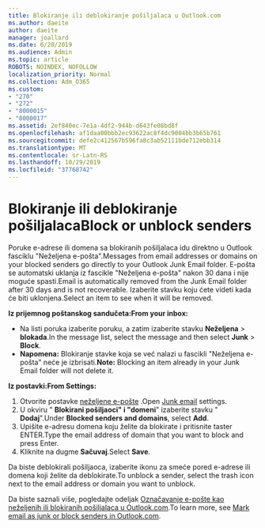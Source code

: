 ```yaml
---
title: Blokiranje ili deblokiranje pošiljalaca u Outlook.com
ms.author: daeite
author: daeite
manager: joallard
ms.date: 6/20/2019
ms.audience: Admin
ms.topic: article
ROBOTS: NOINDEX, NOFOLLOW
localization_priority: Normal
ms.collection: Adm_O365
ms.custom:
- "270"
- "272"
- "8000015"
- "8000017"
ms.assetid: 2ef840ec-7e1a-4df2-944b-d643fe08bd8f
ms.openlocfilehash: af1daa00bbb2ec93622ac8f4dc9004bb3b65b761
ms.sourcegitcommit: defe2c412567b596fa8c3ab52111bde712ebb314
ms.translationtype: MT
ms.contentlocale: sr-Latn-RS
ms.lasthandoff: 10/29/2019
ms.locfileid: "37768742"
---
```

# <a name="block-or-unblock-senders"></a><span data-ttu-id="07efc-102">Blokiranje ili deblokiranje pošiljalaca</span><span class="sxs-lookup"><span data-stu-id="07efc-102">Block or unblock senders</span></span>

<span data-ttu-id="07efc-103">Poruke e-adrese ili domena sa blokiranih pošiljalaca idu direktno u Outlook fasciklu "Neželjena e-pošta".</span><span class="sxs-lookup"><span data-stu-id="07efc-103">Messages from email addresses or domains on your blocked senders go directly to your Outlook Junk Email folder.</span></span> <span data-ttu-id="07efc-104">E-pošta se automatski uklanja iz fascikle "Neželjena e-pošta" nakon 30 dana i nije moguće spasti.</span><span class="sxs-lookup"><span data-stu-id="07efc-104">Email is automatically removed from the Junk Email folder after 30 days and is not recoverable.</span></span> <span data-ttu-id="07efc-105">Izaberite stavku koju ćete videti kada će biti uklonjena.</span><span class="sxs-lookup"><span data-stu-id="07efc-105">Select an item to see when it will be removed.</span></span>

<span data-ttu-id="07efc-106">**Iz prijemnog poštanskog sandučeta:**</span><span class="sxs-lookup"><span data-stu-id="07efc-106">**From your inbox:**</span></span>

- <span data-ttu-id="07efc-107">Na listi poruka izaberite poruku, a zatim izaberite stavku **Neželjena** > **blokada**.</span><span class="sxs-lookup"><span data-stu-id="07efc-107">In the message list, select the message and then select **Junk** > **Block**.</span></span>
- <span data-ttu-id="07efc-108">**Napomena:** Blokiranje stavke koja se već nalazi u fascikli "Neželjena e-pošta" neće je izbrisati.</span><span class="sxs-lookup"><span data-stu-id="07efc-108">**Note:** Blocking an item already in your Junk Email folder will not delete it.</span></span>

<span data-ttu-id="07efc-109">**Iz postavki:**</span><span class="sxs-lookup"><span data-stu-id="07efc-109">**From Settings:**</span></span>

1. <span data-ttu-id="07efc-110">Otvorite postavke [neželjene e-pošte](https://outlook.live.com/mail/options/mail/junkEmail) .</span><span class="sxs-lookup"><span data-stu-id="07efc-110">Open [Junk email](https://outlook.live.com/mail/options/mail/junkEmail) settings.</span></span>
2. <span data-ttu-id="07efc-111">U okviru " **Blokirani pošiljaoci" i "domeni**" izaberite stavku " **Dodaj**".</span><span class="sxs-lookup"><span data-stu-id="07efc-111">Under **Blocked senders and domains**, select **Add**.</span></span>
3. <span data-ttu-id="07efc-112">Upišite e-adresu domena koju želite da blokirate i pritisnite taster ENTER.</span><span class="sxs-lookup"><span data-stu-id="07efc-112">Type the email address of domain that you want to block and press Enter.</span></span>
4. <span data-ttu-id="07efc-113">Kliknite na dugme **Sačuvaj**.</span><span class="sxs-lookup"><span data-stu-id="07efc-113">Select **Save**.</span></span>

<span data-ttu-id="07efc-114">Da biste deblokirali pošiljaoca, izaberite ikonu za smeće pored e-adrese ili domena koji želite da deblokirate.</span><span class="sxs-lookup"><span data-stu-id="07efc-114">To unblock a sender, select the trash icon next to the email address or domain you want to unblock.</span></span>

<span data-ttu-id="07efc-115">Da biste saznali više, pogledajte odeljak [Označavanje e-pošte kao neželjenih ili blokiranih pošiljalaca u Outlook.com](https://support.office.com/article/a3ece97b-82f8-4a5e-9ac3-e92fa6427ae4?wt.mc_id=Office_Outlook_com_Alchemy).</span><span class="sxs-lookup"><span data-stu-id="07efc-115">To learn more, see [Mark email as junk or block senders in Outlook.com](https://support.office.com/article/a3ece97b-82f8-4a5e-9ac3-e92fa6427ae4?wt.mc_id=Office_Outlook_com_Alchemy).</span></span>